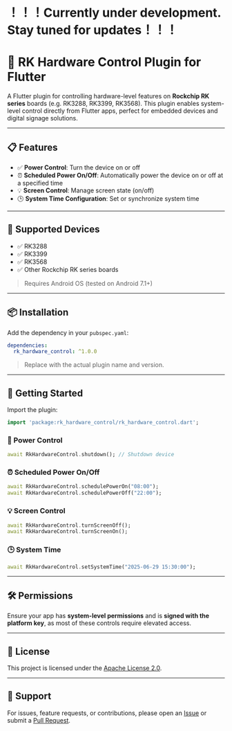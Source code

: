 # ！！！Currently under development. Stay tuned for updates！！！

# 🔌 RK Hardware Control Plugin for Flutter

A Flutter plugin for controlling hardware-level features on **Rockchip RK series** boards (e.g. RK3288, RK3399, RK3568). This plugin enables system-level control directly from Flutter apps, perfect for embedded devices and digital signage solutions.

---

## 📋 Features

- ✅ **Power Control**: Turn the device on or off
- ⏰ **Scheduled Power On/Off**: Automatically power the device on or off at a specified time
- 💡 **Screen Control**: Manage screen state (on/off)
- 🕒 **System Time Configuration**: Set or synchronize system time

---

## 🧩 Supported Devices

- ✅ RK3288
- ✅ RK3399
- ✅ RK3568
- ✅ Other Rockchip RK series boards  
> Requires Android OS (tested on Android 7.1+)

---

## 📦 Installation

Add the dependency in your `pubspec.yaml`:

```yaml
dependencies:
  rk_hardware_control: ^1.0.0
```

> Replace with the actual plugin name and version.

---

## 🚀 Getting Started

Import the plugin:

```dart
import 'package:rk_hardware_control/rk_hardware_control.dart';
```

### 🔌 Power Control

```dart
await RkHardwareControl.shutdown(); // Shutdown device
```

### ⏰ Scheduled Power On/Off

```dart
await RkHardwareControl.schedulePowerOn("08:00");
await RkHardwareControl.schedulePowerOff("22:00");
```

### 💡 Screen Control

```dart
await RkHardwareControl.turnScreenOff();
await RkHardwareControl.turnScreenOn();
```

### 🕒 System Time

```dart
await RkHardwareControl.setSystemTime("2025-06-29 15:30:00");
```

---

## 🛠️ Permissions

Ensure your app has **system-level permissions** and is **signed with the platform key**, as most of these controls require elevated access.

---

## 📄 License

This project is licensed under the [Apache License 2.0](./LICENSE).

---

## 🙋 Support

For issues, feature requests, or contributions, please open an [Issue](https://github.com/your-repo/issues) or submit a [Pull Request](https://github.com/your-repo/pulls).

